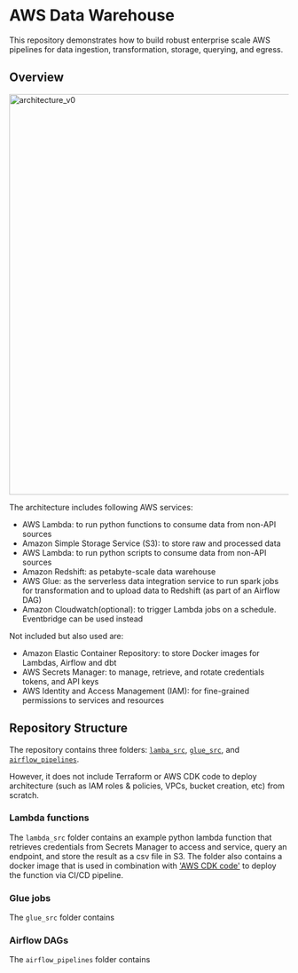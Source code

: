 # AWS Data Warehouse

This repository demonstrates how to build robust enterprise scale AWS pipelines for data ingestion, transformation, storage, querying, and egress. 

## Overview
<img width="722" alt="architecture_v0" src="https://github.com/harold-dansu/aws-datalake-etl/assets/104161947/54ad0216-5fc5-4d05-baa0-6df25e1bb744">


The architecture includes following AWS services:
- AWS Lambda: to run python functions to consume data from non-API sources
- Amazon Simple Storage Service (S3): to store raw and processed data
- AWS Lambda: to run python scripts to consume data from non-API sources
- Amazon Redshift: as petabyte-scale data warehouse
- AWS Glue: as the serverless data integration service to run spark jobs for transformation and to upload data to Redshift (as part of an Airflow DAG)
- Amazon Cloudwatch(optional): to trigger Lambda jobs on a schedule. Eventbridge can be used instead

Not included but also used are:
- Amazon Elastic Container Repository: to store Docker images for Lambdas, Airflow and dbt
- AWS Secrets Manager: to manage, retrieve, and rotate credentials tokens, and API keys
- AWS Identity and Access Management (IAM): for fine-grained permissions to services and resources 

## Repository Structure
The repository contains three folders: [`lamba_src`](lambda_src/lambda_function), [`glue_src`](glue_src/glue_jobs), and [`airflow_pipelines`](airflow_pipelines). 

However, it does not include Terraform or AWS CDK code to deploy architecture (such as IAM roles & policies, VPCs, bucket creation, etc) from scratch.

### Lambda functions
The `lambda_src` folder contains an example python lambda function that retrieves credentials from Secrets Manager to access and service, query an endpoint, and store the result as a csv file in S3. The folder also contains a docker image that is used in combination with ['AWS CDK code'](cdk) to deploy the function via CI/CD pipeline.

### Glue jobs
The `glue_src` folder contains 

### Airflow DAGs
The `airflow_pipelines` folder contains 
